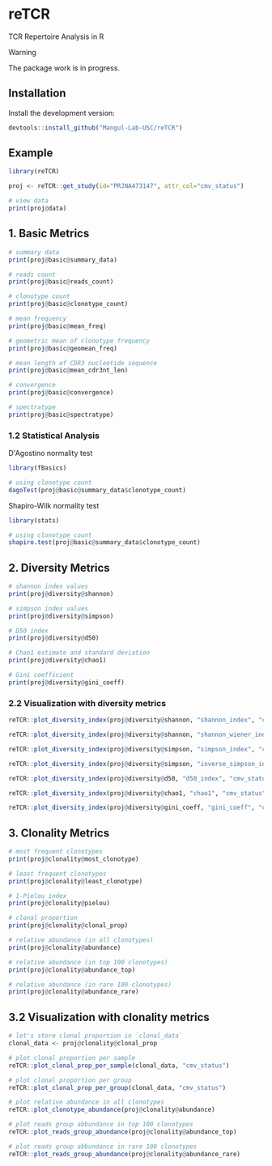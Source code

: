 # reTCR

TCR Repertoire Analysis in R

> [!WARNING]
> The package work is in progress.

## Installation

Install the development version:

```r
devtools::install_github("Mangul-Lab-USC/reTCR")
```

## Example

```r
library(reTCR)

proj <- reTCR::get_study(id="PRJNA473147", attr_col="cmv_status")

# view data
print(proj@data)
```

## 1. Basic Metrics

```r
# summary data
print(proj@basic@summary_data)

# reads count
print(proj@basic@reads_count)

# clonotype count
print(proj@basic@clonotype_count)

# mean frequency
print(proj@basic@mean_freq)

# geometric mean of clonotype frequency
print(proj@basic@geomean_freq)

# mean length of CDR3 nucleotide sequence
print(proj@basic@mean_cdr3nt_len)

# convergence
print(proj@basic@convergence)

# spectratype
print(proj@basic@spectratype)
```

### 1.2 Statistical Analysis

D'Agostino normality test

```r
library(fBasics)

# using clonotype count
dagoTest(proj@basic@summary_data$clonotype_count)
```

Shapiro-Wilk normality test

```r
library(stats)

# using clonotype count
shapiro.test(proj@basic@summary_data$clonotype_count)
```

## 2. Diversity Metrics

```r
# shannon index values
print(proj@diversity@shannon)

# simpson index values
print(proj@diversity@simpson)

# D50 index
print(proj@diversity@d50)

# Chao1 estimate and standard deviation
print(proj@diversity@chao1)

# Gini coefficient
print(proj@diversity@gini_coeff)
```

### 2.2 Visualization with diversity metrics

```r
reTCR::plot_diversity_index(proj@diversity@shannon, "shannon_index", "cmv_status")

reTCR::plot_diversity_index(proj@diversity@shannon, "shannon_wiener_index", "cmv_status")

reTCR::plot_diversity_index(proj@diversity@simpson, "simpson_index", "cmv_status")

reTCR::plot_diversity_index(proj@diversity@simpson, "inverse_simpson_index", "cmv_status")

reTCR::plot_diversity_index(proj@diversity@d50, "d50_index", "cmv_status")

reTCR::plot_diversity_index(proj@diversity@chao1, "chao1", "cmv_status")

reTCR::plot_diversity_index(proj@diversity@gini_coeff, "gini_coeff", "cmv_status")
```

## 3. Clonality Metrics

```r
# most frequent clonotypes
print(proj@clonality@most_clonotype)

# least frequent clonotypes
print(proj@clonality@least_clonotype)

# 1-Pielou index
print(proj@clonality@pielou)

# clonal proportion
print(proj@clonality@clonal_prop)

# relative abundance (in all clonotypes)
print(proj@clonality@abundance)

# relative abundance (in top 100 clonotypes)
print(proj@clonality@abundance_top)

# relative abundance (in rare 100 clonotypes)
print(proj@clonality@abundance_rare)
```

## 3.2 Visualization with clonality metrics

```r
# let's store clonal proportion in `clonal_data`
clonal_data <- proj@clonality@clonal_prop

# plot clonal proportion per sample
reTCR::plot_clonal_prop_per_sample(clonal_data, "cmv_status")

# plot clonal proportion per group
reTCR::plot_clonal_prop_per_group(clonal_data, "cmv_status")

# plot relative abundance in all clonotypes
reTCR::plot_clonotype_abundance(proj@clonality@abundance)

# plot reads group abbundance in top 100 clonotypes
reTCR::plot_reads_group_abundance(proj@clonality@abundance_top)

# plot reads group abbundance in rare 100 clonotypes
reTCR::plot_reads_group_abundance(proj@clonality@abundance_rare)
```
